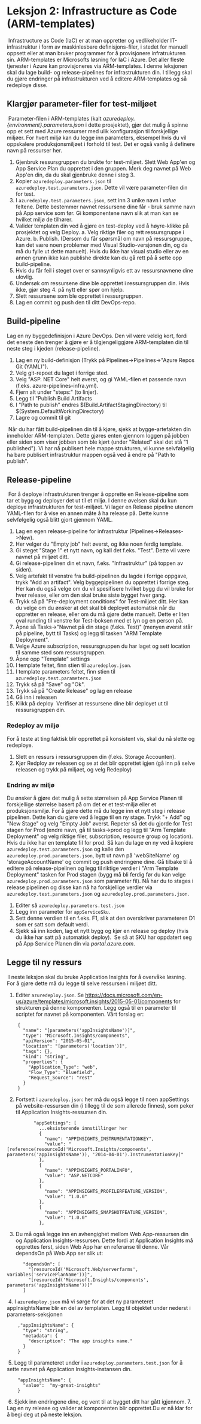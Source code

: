 # Leksjon 2: Infrastructure as Code (ARM-templates)
​
Infrastructure as Code (IaC) er at man oppretter og vedlikeholder IT-infrastruktur i form av maskinlesbare definisjons-filer, i stedet for manuell oppsett eller at man bruker programmer for å provisjonere infratrukturen sin. ARM-templates er Microsofts løsning for IaC i Azure. Det aller fleste tjenester i Azure kan provisjoneres via ARM-templates. I denne leksjonen skal du lage build- og release-pipelines for infrastrukturen din. I tillegg skal du gjøre endringer på infrastrukturen ved å editere ARM-templates og så redeploye disse.
​
## Klargjør parameter-filer for test-miljøet
​
Parameter-filen i ARM-templates (kalt *azuredeploy.{environment}.parameters.json* i dette prosjektet), gjør det mulig å spinne opp et sett med Azure ressurser med ulik konfigurasjon til forskjellige miljøer. For hvert miljø kan du legge inn parameters, eksempel hvis du vil oppskalere produksjonsmiljøet i forhold til test. Det er også vanlig å definere navn på ressurser her. 
​
1. Gjenbruk ressursgruppen du brukte for test-miljøet. Slett Web App'en og App Service Plan du opprettet i den gruppen. Merk deg navnet på Web App'en din, da du skal gjenbruke denne i steg 3. 
2. Kopier `azuredeploy.parameters.json` til `azuredeploy.test.parameters.json`. Dette vil være parameter-filen din for test.
3. I `azuredeploy.test.parameters.json`, sett inn 3 unike navn i *value* feltene. Dette bestemmer navnet ressursene dine får - bruk samme navn på App service som før. Gi komponentene navn slik at man kan se hvilket miljø de tilhører.
4. Valider templaten din ved å gjøre en test-deploy ved å høyre-klikke på prosjektet og velg Deploy. 
a. Velg riktige filer og rett ressursgruppe i Azure. 
b. Publish. (Dersom du får spørsmål om navn på ressursgruppe., kan det være noen problemer med Visual Studio-versjonen din, og da må du fylle ut dette manuelt). Hvis du ikke har visual studio eller av en annen grunn ikke kan publishe direkte kan du gå rett på å sette opp build-pipeline.
5. Hvis du får feil i steget over er sannsynligvis ett av ressursnavnene dine ulovlig.   
6. Undersøk om ressursene dine ble opprettet i ressursgruppen din. Hvis ikke, gjør steg 4. på nytt eller spør om hjelp. 
7. Slett ressursene som ble opprettet i ressurgruppen.
8. Lag en commit og push den til ditt DevOps-repo.
​
## Build-pipeline 
Lag en ny byggedefinisjon i Azure DevOps. Den vil være veldig kort, fordi det eneste den trenger å gjøre er å tilgjengeliggjøre ARM-templaten din til neste steg i kjeden (release-pipeline).
​
1. Lag en ny build-definisjon (Trykk på Pipelines->Pipelines->"Azure Repos Git (YAML)").
2. Velg git-repoet du laget i forrige sted.
3. Velg "ASP. NET Core" helt øverst, og gi YAML-filen et passende navn (f.eks. azure-pipelines-infra.yml).
4. Fjern alt under "steps:" (to linjer).
5. Legg til "Publish Build Artifacts
6. I "Path to publish" endres $(Build.ArtifactStagingDirectory) til $(System.DefaultWorkingDirectory)
7. Lagre og commit til git

​
Når du har fått build-pipelinen din til å kjøre, sjekk at bygge-artefakten din inneholder ARM-templaten. Dette gjøres enten gjennom loggen på jobben eller siden som viser jobben som ble kjørt (under "Related" skal det stå "1 published"). Vi har nå publisert hele mappe strukturen, vi kunne selvfølgelig ha bare publisert infrastruktur mappen også ved å endre på "Path to publish".
​
## Release-pipeline
​
For å deploye infrastrukturen trenger å opprette en Release-pipeline som tar et bygg og deployer det ut til et miljø. I denne øvelsen skal du kun deploye infrastrukturen for test-miljøet. Vi lager en Release pipeline utenom YAML-filen for å vise en annen måte å ha release på. Dette kunne selvfølgelig også blitt gjort gjennom YAML.
​
1. Lag en egen release-pipeline for infrastruktur (Pipelines->Releases->New).
2. Her velger du "Empty job" helt øverst, og ikke noen ferdig template.
3. Gi steget "Stage 1" et nytt navn, og kall det f.eks. "Test". Dette vil være navnet på miljøet ditt.
4. Gi release-pipelinen din et navn, f.eks. "Infrastruktur" (på toppen av siden).
5. Velg artefakt til venstre fra build-pipelinen du lagde i forrige oppgave, trykk "Add an artifact". Velg byggepipelinen du opprettet i forrige steg. Her kan du også velge om du vil spesifisere hvilket bygg du vil bruke for hver release, eller om den skal bruke siste bygget hver gang.
6. Trykk så på "Pre-deployment conditions" for Test-miljøet ditt. Her kan du velge om du ønsker at det skal bli deployet automatisk når du oppretter en release, eller om du må gjøre dette manuelt. Dette er liten oval runding til venstre for Test-boksen med et lyn og en person på.
7. Åpne så Tasks->"Navnet på din stage (f.eks. Test)" (menyen øverst står på pipeline, bytt til Tasks) og legg til tasken "ARM Template Deployment". 
8. Velge Azure subscription, ressursgruppen du har laget og sett location til samme sted som ressursgruppen.
9. Åpne opp "Template" settings
10. I template feltet, finn stien til `azuredeploy.json`.
11. I template parameters feltet, finn stien til `azuredeploy.test.parameters.json`
12. Trykk så på "Save" og "Ok".
13. Trykk så på "Create Release" og lag en release
14. Gå inn i releasen
15. Klikk på deploy 
​
Verifiser at ressursene dine blir deployet ut til ressursgruppen din.
​
### Redeploy av miljø
For å teste at ting faktisk blir opprettet på konsistent vis, skal du nå slette og redeploye.
​
1. Slett en ressurs i ressursgruppen din (f.eks. Storage Accounten).
2. Kjør Redploy av releasen og se at det blir opprettet igjen (gå inn på selve releasen og trykk på miljøet, og velg Redeploy)
​
### Endring av miljø
Du ønsker å gjøre det mulig å sette størrelsen på App Service Planen til forskjellige størrelse basert på om det er et test-miljø eller et produksjonsmiljø. For å gjøre dette må du legge inn et nytt steg i release pipelinen. Dette kan du gjøre ved å legge til en ny stage. Trykk "+ Add" og "New Stage" og velg "Empty Job" øverst. Repeter så det du gjorde for Test stagen for Prod (endre navn, gå til tasks->prod og legg til "Arm Template Deployment" og velg riktige filer, subscription, resource group og location). Hvis du ikke har en template fil for prod. Så kan du lage en ny ved å kopiere `azuredeploy.test.parameters.json` og kalle den `azuredeploy.prod.parameters.json`, bytt ut navn på 'webSiteName' og 'storageAccountName' og commit og push endringene dine. Gå tilbake til å editere på release-pipelinen og legg til riktige verdier i "Arm Template Deployment" tasken for Prod stagen (bygg må bli ferdig før du kan velge `azuredeploy.prod.parameters.json` som parameter fil). Nå har du to stages i release pipelinen og disse kan nå ha forskjellige verdier via `azuredeploy.test.parameters.json` og `azuredeploy.prod.parameters.json`. 
​
1. Editer så `azuredeploy.parameters.test.json` 
1. Legg inn parameter for `appServiceSku`. 
1. Sett denne verdien til en f.eks. F1, slik at den overskriver parameteren D1 som er satt som default verdi.
2. Sjekk så inn koden, lag et nytt bygg og kjør en release og deploy (hvis du ikke har satt på automatisk deploy).
​
Se så at SKU har oppdatert seg på App Service Planen din via *portal.azure.com*.
​
## Legge til ny ressurs
​
I neste leksjon skal du bruke Application Insights for å overvåke løsning. For å gjøre dette må du legge til selve ressursen i miljøet ditt.
​
1. Editer `azuredeploy.json`. Se https://docs.microsoft.com/en-us/azure/templates/microsoft.insights/2015-05-01/components for strukturen på denne komponenten. Legg også til en parameter til scriptet for navnet på komponenten. Vårt forslag er: 
```
    {
      "name": "[parameters('appInsightsName')]",
      "type": "Microsoft.Insights/components",
      "apiVersion": "2015-05-01",
      "location": "[parameters('location')]",
      "tags": {},
      "kind": "string",
      "properties": {
        "Application_Type": "web",
        "Flow_Type": "Bluefield",
        "Request_Source": "rest"
      }
    }
```
2. Fortsett i `azuredeploy.json`: her må du også legge til noen appSettings på website-ressursen din (i tillegg til de som allerede finnes), som peker til Application Insights-ressursen din.
```
          "appSettings": [
            ...eksisterende innstillinger her
            {
              "name": "APPINSIGHTS_INSTRUMENTATIONKEY",
              "value": "[reference(resourceId('Microsoft.Insights/components', parameters('appInsightsName')), '2014-04-01').InstrumentationKey]"
            },
            {
              "name": "APPINSIGHTS_PORTALINFO",
              "value": "ASP.NETCORE"
            },
            {
              "name": "APPINSIGHTS_PROFILERFEATURE_VERSION",
              "value": "1.0.0"
            },
            {
              "name": "APPINSIGHTS_SNAPSHOTFEATURE_VERSION",
              "value": "1.0.0"
            },
```
3. Du må også legge inn en avhengighet mellom Web App-ressursen din og Application Insights-ressursen. Dette fordi at Application Insights må opprettes først, siden Web App har en referanse til denne. 
Vår dependsOn på Web App ser slik ut:
```
      "dependsOn": [
        "[resourceId('Microsoft.Web/serverfarms', variables('servicePlanName'))]",
        "[resourceId('Microsoft.Insights/components', parameters('appInsightsName'))]"
      ]
```
​
4. I `azuredeploy.json` må vi sørge for at det ny parameteret appInsightsName blir en del av templaten. Legg til objektet under nederst i parameters-seksjonen
​
```
    ,"appInsightsName": {
      "type": "string",
      "metadata": {
        "description": "The app insights name."
      }
    }
```
​
5. Legg til parameteret under i `azuredeploy.parameters.test.json` for å sette navnet på Application Insights-instansen din.
```
    "appInsightsName": {
      "value":  "my-great-insights" 
    } 
```
​
6. Sjekk inn endringene dine, og vent til at bygget ditt har gått igjennom.
7. Lag en ny release og valider at komponenten blir opprettet. 
​
Du er nå klar for å begi deg ut på neste leksjon.
